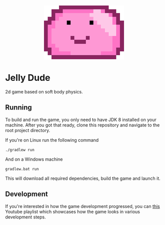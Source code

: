<p align="center">
  <img src="logo.png"/>
</p>

# Jelly Dude
2d game based on soft body physics.

## Running
To build and run the game, you only need to have JDK 8 installed on your machine. After you got that ready, clone this
repository and navigate to the root project directory.

If you're on Linux run the following command
```
./gradlew run
```

And on a Windows machine
```
gradlew.bat run
```

This will download all required dependencies, build the game and launch it.

## Development
If you're interested in how the game development progressed, you can [this](https://www.youtube.com/playlist?list=PL5No3sH5hcxuFBLlb_7-5g6G21-uueiQf) Youtube playlist which showcases how the game looks in various 
development steps.
